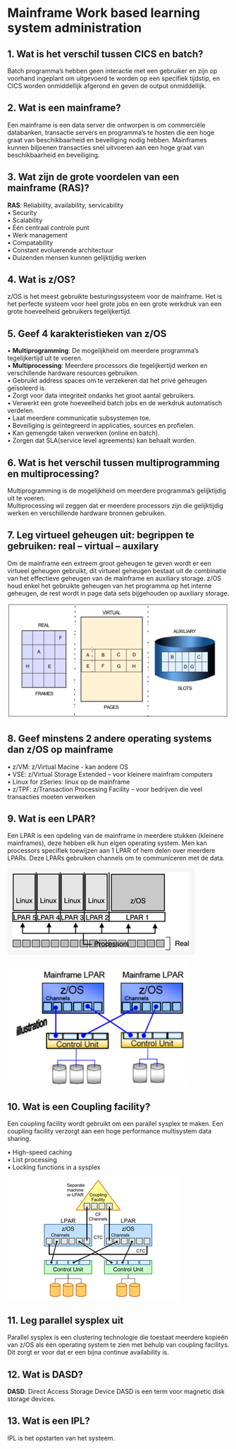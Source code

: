# Mainframe Work based learning system administration

## 1. Wat is het verschil tussen CICS en batch?

Batch programma’s hebben geen interactie met een gebruiker en zijn op voorhand ingeplant om uitgevoerd te worden op een specifiek tijdstip, en CICS worden onmiddellijk afgerond en geven de output onmiddellijk.   

## 2. Wat is een mainframe?

Een mainframe is een data server die ontworpen is om commerciële databanken, transactie servers en programma’s te hosten die een hoge graat van beschikbaarheid en beveiliging nodig hebben. Mainframes kunnen biljoenen transacties snel uitvoeren aan een hoge  graat van beschikbaarheid en beveiliging.

## 3. Wat zijn de grote voordelen van een mainframe (RAS)?

**RAS**: Reliability, availability, servicability  
•	Security  
•	Scalability  
•	Één centraal controle punt  
•	Werk management  
•	Compatability  
•	Constant evoluerende architectuur  
•	Duizenden mensen kunnen gelijktijdig werken

## 4. Wat is z/OS?

z/OS is het meest gebruikte besturingssysteem voor de mainframe. Het is het perfecte systeem voor heel grote jobs en een grote werkdruk van een grote hoeveelheid gebruikers tegelijkertijd.

## 5. Geef 4 karakteristieken van z/OS

•	**Multiprogramming**: De mogelijkheid om meerdere programma’s tegelijkertijd uit te voeren.  
•	**Multiprocessing**: Meerdere processors die tegelijkertijd werken en verschillende hardware resources gebruiken.   
•	Gebruikt address spaces om te verzekeren dat het privé geheugen geïsoleerd is.  
•	Zorgt voor data integriteit ondanks het groot aantal gebruikers.   
•	Verwerkt een grote hoeveelheid batch jobs en de werkdruk automatisch verdelen.  
•	Laat meerdere communicatie subsystemen toe.  
•	Beveiliging is geïntegreerd in applicaties, sources en profielen.   
•	Kan gemengde taken verwerken (online en batch).  
•	Zorgen dat SLA(service level agreements) kan behaalt worden.  

## 6. Wat is het verschil tussen multiprogramming en multiprocessing?

Multiprogramming is de mogelijkheid om meerdere programma’s gelijktijdig uit te voeren.  
Multiprocessing wil zeggen dat er meerdere processors zijn die gelijktijdig werken en verschillende hardware bronnen gebruiken.

## 7. Leg virtueel geheugen uit: begrippen te gebruiken: real – virtual – auxilary

Om de mainframe een extreem groot geheugen te geven wordt er een virtueel geheugen gebruikt, dit virtueel geheugen bestaat uit de combinatie van het effectieve geheugen van de mainframe en auxiliary storage. z/OS houd enkel het gebruikte geheugen van het programma op het interne geheugen, de rest wordt in page data sets bijgehouden op auxiliary storage.   

![VirtualStorageMainframe](/images/VirtualStorageMainframe.png)

## 8. Geef minstens 2 andere operating systems dan z/OS op mainframe

•	z/VM: z/Virtual Macine -  kan andere OS   
•	VSE: z/Virtual Storage Extended – voor kleinere mainfram computers  
•	Linux for zSeries: linux op de mainframe  
•	z/TPF: z/Transaction Processing Facility – voor bedrijven die veel transacties moeten verwerken


## 9. Wat is een LPAR?

Een LPAR is een opdeling van de mainframe in meerdere stukken (kleinere mainframes), deze hebben elk hun eigen operating system. Men kan processors specifiek toewijzen aan 1 LPAR of hem delen over meerdere LPARs. Deze LPARs gebruiken channels om te communiceren met de data.  

![LPARs](/images/LPARs1.png)  

![channels](/images/LPARs2.png)  



## 10. Wat is een Coupling facility?

Een coupling facility wordt gebruikt om een parallel sysplex te maken. Een coupling facility verzorgt aan een hoge performance multisystem data sharing.  

•	High-speed caching  
•	List processing  
•	Locking functions in a sysplex  

![couplingFacility](/images/couplingFacility.png)   

## 11. Leg parallel sysplex uit

Parallel sysplex is een clustering technologie die toestaat meerdere kopieën van z/OS als één operating system te zien met behulp van coupling facilitys. Dit zorgt er voor dat er een bijna continue availability is.

## 12. Wat is DASD?

**DASD**: Direct Access Storage Device
DASD is een term voor magnetic disk storage devices.


## 13. Wat is een IPL?

IPL is het opstarten van het systeem.
